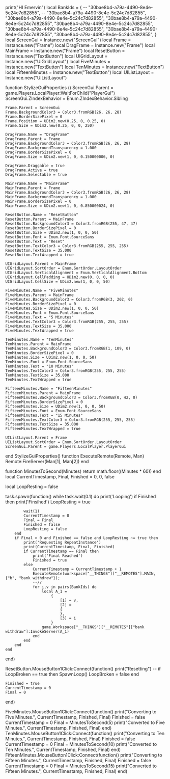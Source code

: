 print("HI Emervin")
local BankIds = {
-- 	"30bae8b4-a79a-4490-8e4e-5c24c7d82855",
-- 	"30bae8b4-a79a-4490-8e4e-5c24c7d82855",
    "30bae8b4-a79a-4490-8e4e-5c24c7d82855",
    "30bae8b4-a79a-4490-8e4e-5c24c7d82855",
    "30bae8b4-a79a-4490-8e4e-5c24c7d82855",
    "30bae8b4-a79a-4490-8e4e-5c24c7d82855",
    "30bae8b4-a79a-4490-8e4e-5c24c7d82855",
    "30bae8b4-a79a-4490-8e4e-5c24c7d82855",
}
local ScreenGui = Instance.new("ScreenGui")
local Frame = Instance.new("Frame")
local DragFrame = Instance.new("Frame")
local MainFrame = Instance.new("Frame")
local ResetButton = Instance.new("TextButton")
local UIGridLayout = Instance.new("UIGridLayout")
local FiveMinutes = Instance.new("TextButton")
local TenMinutes = Instance.new("TextButton")
local FifteenMinutes = Instance.new("TextButton")
local UIListLayout = Instance.new("UIListLayout")

function StylizeGuiProperties ()
	ScreenGui.Parent = game.Players.LocalPlayer:WaitForChild("PlayerGui")
	ScreenGui.ZIndexBehavior = Enum.ZIndexBehavior.Sibling

	Frame.Parent = ScreenGui
	Frame.BackgroundColor3 = Color3.fromRGB(26, 26, 28)
	Frame.BorderSizePixel = 0
	Frame.Position = UDim2.new(0.25, 0, 0.25, 0)
	Frame.Size = UDim2.new(0.25, 0, 0, 250)

	DragFrame.Name = "DragFrame"
	DragFrame.Parent = Frame
	DragFrame.BackgroundColor3 = Color3.fromRGB(26, 26, 28)
	DragFrame.BackgroundTransparency = 1.000
	DragFrame.BorderSizePixel = 0
	DragFrame.Size = UDim2.new(1, 0, 0.150000006, 0)

	DragFrame.Draggable = true
	DragFrame.Active = true
	DragFrame.Selectable = true

	MainFrame.Name = "MainFrame"
	MainFrame.Parent = Frame
	MainFrame.BackgroundColor3 = Color3.fromRGB(26, 26, 28)
	MainFrame.BackgroundTransparency = 1.000
	MainFrame.BorderSizePixel = 0
	MainFrame.Size = UDim2.new(1, 0, 0.850000024, 0)

	ResetButton.Name = "ResetButton"
	ResetButton.Parent = MainFrame
	ResetButton.BackgroundColor3 = Color3.fromRGB(255, 47, 47)
	ResetButton.BorderSizePixel = 0
	ResetButton.Size = UDim2.new(1, 0, 0, 50)
	ResetButton.Font = Enum.Font.SourceSans
	ResetButton.Text = "Reset"
	ResetButton.TextColor3 = Color3.fromRGB(255, 255, 255)
	ResetButton.TextSize = 35.000
	ResetButton.TextWrapped = true

	UIGridLayout.Parent = MainFrame
	UIGridLayout.SortOrder = Enum.SortOrder.LayoutOrder
	UIGridLayout.VerticalAlignment = Enum.VerticalAlignment.Bottom
	UIGridLayout.CellPadding = UDim2.new(0, 0, 0, 0)
	UIGridLayout.CellSize = UDim2.new(1, 0, 0, 50)

	FiveMinutes.Name = "FiveMinutes"
	FiveMinutes.Parent = MainFrame
	FiveMinutes.BackgroundColor3 = Color3.fromRGB(3, 202, 0)
	FiveMinutes.BorderSizePixel = 0
	FiveMinutes.Size = UDim2.new(1, 0, 0, 50)
	FiveMinutes.Font = Enum.Font.SourceSans
	FiveMinutes.Text = "5 Minutes"
	FiveMinutes.TextColor3 = Color3.fromRGB(255, 255, 255)
	FiveMinutes.TextSize = 35.000
	FiveMinutes.TextWrapped = true

	TenMinutes.Name = "TenMinutes"
	TenMinutes.Parent = MainFrame
	TenMinutes.BackgroundColor3 = Color3.fromRGB(1, 109, 0)
	TenMinutes.BorderSizePixel = 0
	TenMinutes.Size = UDim2.new(1, 0, 0, 50)
	TenMinutes.Font = Enum.Font.SourceSans
	TenMinutes.Text = "10 Minutes"
	TenMinutes.TextColor3 = Color3.fromRGB(255, 255, 255)
	TenMinutes.TextSize = 35.000
	TenMinutes.TextWrapped = true

	FifteenMinutes.Name = "FifteenMinutes"
	FifteenMinutes.Parent = MainFrame
	FifteenMinutes.BackgroundColor3 = Color3.fromRGB(0, 42, 0)
	FifteenMinutes.BorderSizePixel = 0
	FifteenMinutes.Size = UDim2.new(1, 0, 0, 50)
	FifteenMinutes.Font = Enum.Font.SourceSans
	FifteenMinutes.Text = "15 Minutes"
	FifteenMinutes.TextColor3 = Color3.fromRGB(255, 255, 255)
	FifteenMinutes.TextSize = 35.000
	FifteenMinutes.TextWrapped = true

	UIListLayout.Parent = Frame
	UIListLayout.SortOrder = Enum.SortOrder.LayoutOrder
	ScreenGui.Parent = game.Players.LocalPlayer.PlayerGui
end
StylizeGuiProperties()
function ExecuteRemote(Remote, Man)
	Remote:FireServer(Man[1], Man[2])
end

function MinutesToSecond(Minutes)
	return math.floor((Minutes * 60))
end
local CurrentTimestamp, Final, Finished = 0, 0, false

local LoopResting = false

task.spawn(function()
	while task.wait(0.1) do
		print('Looping')
		if Finished then
			print('Finsihed')
			LoopResting = true
			
			wait(1)
			CurrentTimestamp = 0
			Final = Final
			Finished = false
			LoopResting = false
		end
		if Final > 0 and Finished == false and LoopResting ~= true then
		    print('Requesting RepeatInstance')
			print(CurrentTimestamp, Final, Finished)
        	if CurrentTimestamp == Final then
        		print('Final Reached')
        		Finished = true
            else
                CurrentTimestamp = CurrentTimestamp + 1
                ExecuteRemote(workspace["__THINGS"]["__REMOTES"].MAIN, {"b", "bank withdraw"});
            	--//
            	for i,v in pairs(BankIds) do
            		local A_1 = 
            			{
            				[1] = v, 
            				[2] = 
            				{
            				}, 
            				[3] = i
            			}
            		game.Workspace["__THINGS"]["__REMOTES"]["bank withdraw"]:InvokeServer(A_1)
            	end
        	end
		end
	end
end)

ResetButton.MouseButton1Click:Connect(function()
	print("Resetting")
-- 		if LoopBroken == true then SpawnLoop() LoopBroken = false end
    
	Finished = true
	CurrentTimestamp = 0
	Final = 0
end)

FiveMinutes.MouseButton1Click:Connect(function()
	print("Converting to Five Minutes.", CurrentTimestamp, Finished, Final)
	Finished = false
	CurrentTimestamp = 0
	Final = MinutesToSecond(5)
	print("Converted to Five Minutes.", CurrentTimestamp, Finished, Final)
end)
TenMinutes.MouseButton1Click:Connect(function()
	print("Converting to Ten Minutes.", CurrentTimestamp, Finished, Final)
	Finished = false
	CurrentTimestamp = 0
	Final = MinutesToSecond(10)
	print("Converted to Ten Minutes.", CurrentTimestamp, Finished, Final)
end)
FifteenMinutes.MouseButton1Click:Connect(function()
	print("Converting to Fifteen Minutes.", CurrentTimestamp, Finished, Final)
	Finished = false
	CurrentTimestamp = 0
	Final = MinutesToSecond(15)
	print("Converted to Fifteen Minutes.", CurrentTimestamp, Finished, Final)
end)

